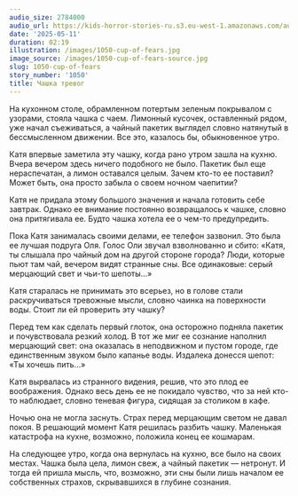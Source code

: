```yaml
---
audio_size: 2784000
audio_url: https://kids-horror-stories-ru.s3.eu-west-1.amazonaws.com/audio/1050-cup-of-fears.mp3
date: '2025-05-11'
duration: 02:19
illustration: /images/1050-cup-of-fears.jpg
image_source: /images/1050-cup-of-fears-source.jpg
slug: 1050-cup-of-fears
story_number: '1050'
title: Чашка тревог
---
```


На кухонном столе, обрамленном потертым зеленым покрывалом с узорами, стояла чашка с чаем. Лимонный кусочек, оставленный рядом, уже начал съеживаться, а чайный пакетик выглядел словно натянутый в бессмысленном движении. Все это, казалось бы, обыкновенное утро.

Катя впервые заметила эту чашку, когда рано утром зашла на кухню. Вчера вечером здесь ничего подобного не было. Пакетик был еще нераспечатан, а лимон оставался целым. Зачем кто-то ее поставил? Может быть, она просто забыла о своем ночном чаепитии?

Катя не придала этому большого значения и начала готовить себе завтрак. Однако ее внимание постоянно возвращалось к чашке, словно она притягивала ее. Будто чашка хотела ее о чем-то предупредить.

Пока Катя занималась своими делами, ее телефон зазвонил. Это была ее лучшая подруга Оля. Голос Оли звучал взволнованно и сбито: «Катя, ты слышала про чайный дом на другой стороне города? Люди, которые пьют там чай, вечером видят странные сны. Все одинаковые: серый мерцающий свет и чьи-то шепоты...»

Катя старалась не принимать это всерьез, но в голове стали раскручиваться тревожные мысли, словно чаинка на поверхности воды. Стоит ли ей проверить эту чашку?

Перед тем как сделать первый глоток, она осторожно подняла пакетик и почувствовала резкий холод. В тот же миг ее сознание наполнил мерцающий свет: она оказалась в неподвижном и пустом городе, где единственным звуком было капанье воды. Издалека донесся шепот: «Ты хочешь пить…»

Катя вырвалась из странного видения, решив, что это плод ее воображения. Однако весь день ее не покидало чувство, что за ней кто-то наблюдает, словно теневая фигура, сидящая за столиком в кафе.

Ночью она не могла заснуть. Страх перед мерцающим светом не давал покоя. В решающий момент Катя решилась разбить чашку. Маленькая катастрофа на кухне, возможно, положила конец ее кошмарам.

На следующее утро, когда она вернулась на кухню, все было на своих местах. Чашка была цела, лимон свеж, а чайный пакетик — нетронут. И тогда ей пришла мысль, что, возможно, эти сны были лишь началом ее собственных страхов, скрывавшихся в глубине сознания.